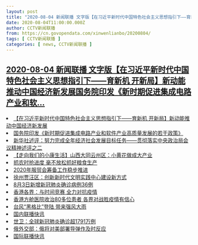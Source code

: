```yaml
---
layout: post
title: "2020-08-04 新闻联播 文字版【在习近平新时代中国特色社会主义思想指引下——育新机 开新局】新动能推动中国经济新发展国务院印发《新时期促进集成电路产业和软"
date: 2020-08-04T11:00:00.000Z
author: CCTV新闻联播
from: https://cn.govopendata.com/xinwenlianbo/20200804/
tags: [ CCTV新闻联播 ]
categories: [ news, CCTV新闻联播 ]
---
```

<!--1596538800000-->
[2020-08-04 新闻联播 文字版【在习近平新时代中国特色社会主义思想指引下——育新机 开新局】新动能推动中国经济新发展国务院印发《新时期促进集成电路产业和软...](https://cn.govopendata.com/xinwenlianbo/20200804/)
------

<div>
<li><a target="_blank" href="https://cn.govopendata.com/xinwenlianbo/20200804/#172592">【在习近平新时代中国特色社会主义思想指引下——育新机 开新局】新动能推动中国经济新发展</a></li><li><a target="_blank" href="https://cn.govopendata.com/xinwenlianbo/20200804/#172593">国务院印发《新时期促进集成电路产业和软件产业高质量发展的若干政策》</a></li><li><a target="_blank" href="https://cn.govopendata.com/xinwenlianbo/20200804/#172594">新华社述评：努力完成全年经济社会发展目标任务——贯彻落实中央政治局会议精神述评之二</a></li><li><a target="_blank" href="https://cn.govopendata.com/xinwenlianbo/20200804/#172595">【走向我们的小康生活】山西大同云州区：小黄花做成大产业</a></li><li><a target="_blank" href="https://cn.govopendata.com/xinwenlianbo/20200804/#172596">抓农时抢进度 毫不放松抓好粮食生产</a></li><li><a target="_blank" href="https://cn.govopendata.com/xinwenlianbo/20200804/#172597">2020年服贸会筹备工作稳步推进</a></li><li><a target="_blank" href="https://cn.govopendata.com/xinwenlianbo/20200804/#172598">徐州贾汪区：创新新时代文明实践中心建设新方式</a></li><li><a target="_blank" href="https://cn.govopendata.com/xinwenlianbo/20200804/#172599">8月3日新增新冠肺炎确诊病例36例</a></li><li><a target="_blank" href="https://cn.govopendata.com/xinwenlianbo/20200804/#172600">香港各界：与时间竞赛 全力对抗疫情</a></li><li><a target="_blank" href="https://cn.govopendata.com/xinwenlianbo/20200804/#172601">香港方舱医院收治80多位患者 各界对战胜疫情有信心</a></li><li><a target="_blank" href="https://cn.govopendata.com/xinwenlianbo/20200804/#172602">台风“黑格比”登陆 带来强风大雨</a></li><li><a target="_blank" href="https://cn.govopendata.com/xinwenlianbo/20200804/#172603">国内联播快讯</a></li><li><a target="_blank" href="https://cn.govopendata.com/xinwenlianbo/20200804/#172604">世卫：全球新冠肺炎确诊超1791万例</a></li><li><a target="_blank" href="https://cn.govopendata.com/xinwenlianbo/20200804/#172605">俄外交部：俄将对美部署导弹作及时反应</a></li><li><a target="_blank" href="https://cn.govopendata.com/xinwenlianbo/20200804/#172606">国际联播快讯</a></li>
</div>
